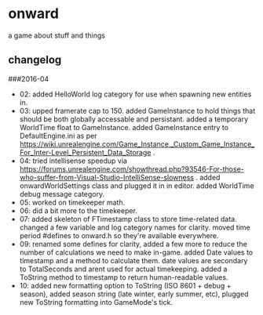 onward
======
a game about stuff and things



changelog
---------

###2016-04
- 02: added HelloWorld log category for use when spawning new entities in.
- 03: upped framerate cap to 150. added GameInstance to hold things that should be both globally accessable and persistant. added a temporary WorldTime float to GameInstance. added GameInstance entry to DefaultEngine.ini as per https://wiki.unrealengine.com/Game_Instance,_Custom_Game_Instance_For_Inter-Level_Persistent_Data_Storage .
- 04: tried intellisense speedup via https://forums.unrealengine.com/showthread.php?93546-For-those-who-suffer-from-Visual-Studio-IntelliSense-slowness . added onwardWorldSettings class and plugged it in in editor. added WorldTime debug message category.
- 05: worked on timekeeper math.
- 06: did a bit more to the timekeeper.
- 07: added skeleton of FTimestamp class to store time-related data. changed a few variable and log category names for clarity. moved time period #defines to onward.h so they're available everywhere.
- 09: renamed some defines for clarity, added a few more to reduce the number of calculations we need to make in-game. added Date values to timestamp and a method to calculate them. date values are secondary to TotalSeconds and arent used for actual timekeeping. added a ToString method to timestamp to return human-readable values.
- 10: added new formatting option to ToString (ISO 8601 + debug + season), added season string (late winter, early summer, etc), plugged new ToString formatting into GameMode's tick.
